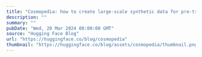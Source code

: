 ```yaml
---
title: "Cosmopedia: how to create large-scale synthetic data for pre-training Large Language Models"
description: ""
summary: ""
pubDate: "Wed, 20 Mar 2024 00:00:00 GMT"
source: "Hugging Face Blog"
url: "https://huggingface.co/blog/cosmopedia"
thumbnail: "https://huggingface.co/blog/assets/cosmopedia/thumbnail.png"
---
```


